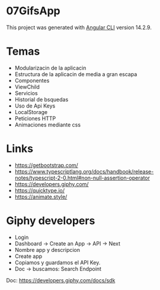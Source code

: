 # 07GifsApp

This project was generated with [Angular CLI](https://github.com/angular/angular-cli) version 14.2.9.

# Temas

* Modularizacin de la aplicacin
* Estructura de la aplicacin de media a gran escapa
* Componentes
* ViewChild
* Servicios
* Historial de bsquedas
* Uso de Api Keys
* LocalStorage
* Peticiones HTTP
* Animaciones mediante css

# Links

* https://getbootstrap.com/
* https://www.typescriptlang.org/docs/handbook/release-notes/typescript-2-0.html#non-null-assertion-operator
* https://developers.giphy.com/
* https://quicktype.io/
* https://animate.style/

# Giphy developers

* Login
* Dashboard -> Create an App -> API -> Next
* Nombre app y descripcion
* Create app
* Copiamos y guardamos el API Key.
* Doc -> buscamos: Search Endpoint

Doc: https://developers.giphy.com/docs/sdk